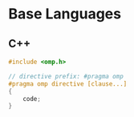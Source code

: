 # Base Languages
## C++
```cpp
#include <omp.h>

// directive prefix: #pragma omp
#pragma omp directive [clause...]
{
    code;
}
```
